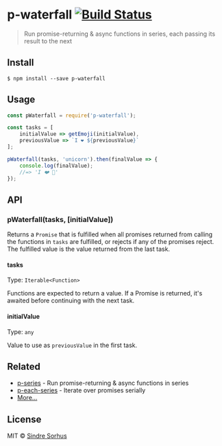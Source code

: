 # p-waterfall [![Build Status](https://travis-ci.org/sindresorhus/p-waterfall.svg?branch=master)](https://travis-ci.org/sindresorhus/p-waterfall)

> Run promise-returning & async functions in series, each passing its result to the next


## Install

```
$ npm install --save p-waterfall
```


## Usage

```js
const pWaterfall = require('p-waterfall');

const tasks = [
	initialValue => getEmoji(initialValue),
	previousValue => `I ❤️ ${previousValue}`
];

pWaterfall(tasks, 'unicorn').then(finalValue => {
	console.log(finalValue);
	//=> 'I ❤️ 🦄'
});
```


## API

### pWaterfall(tasks, [initialValue])

Returns a `Promise` that is fulfilled when all promises returned from calling the functions in `tasks` are fulfilled, or rejects if any of the promises reject. The fulfilled value is the value returned from the last task.

#### tasks

Type: `Iterable<Function>`

Functions are expected to return a value. If a Promise is returned, it's awaited before continuing with the next task.

#### initialValue

Type: `any`

Value to use as `previousValue` in the first task.


## Related

- [p-series](https://github.com/sindresorhus/p-series) - Run promise-returning & async functions in series
- [p-each-series](https://github.com/sindresorhus/p-each-series) - Iterate over promises serially
- [More…](https://github.com/sindresorhus/promise-fun)


## License

MIT © [Sindre Sorhus](https://sindresorhus.com)
